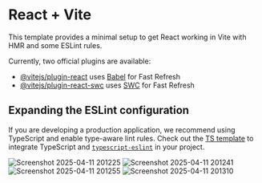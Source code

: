 # React + Vite

This template provides a minimal setup to get React working in Vite with HMR and some ESLint rules.

Currently, two official plugins are available:

- [@vitejs/plugin-react](https://github.com/vitejs/vite-plugin-react/blob/main/packages/plugin-react/README.md) uses [Babel](https://babeljs.io/) for Fast Refresh
- [@vitejs/plugin-react-swc](https://github.com/vitejs/vite-plugin-react-swc) uses [SWC](https://swc.rs/) for Fast Refresh

## Expanding the ESLint configuration

If you are developing a production application, we recommend using TypeScript and enable type-aware lint rules. Check out the [TS template](https://github.com/vitejs/vite/tree/main/packages/create-vite/template-react-ts) to integrate TypeScript and [`typescript-eslint`](https://typescript-eslint.io) in your project.

![Screenshot 2025-04-11 201225](https://github.com/user-attachments/assets/9596bf64-6c43-44cd-be21-2262e90fdd83)
![Screenshot 2025-04-11 201241](https://github.com/user-attachments/assets/8ef8a139-bf0b-45e6-b53b-6c4646b9d37d)
![Screenshot 2025-04-11 201255](https://github.com/user-attachments/assets/1cff8db2-8ba1-4635-b006-a922852822c8)
![Screenshot 2025-04-11 201310](https://github.com/user-attachments/assets/3ba1213c-6146-4710-b885-78c393196a89)
